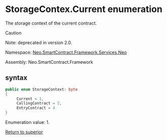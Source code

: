 # StorageContex.Current enumeration

The storage context of the current contract.

> [!Caution]
> Note: deprecated in version 2.0.

Namespace: [Neo.SmartContract.Framework.Services.Neo](../../neo.md)

Assembly: Neo.SmartContract.Framework

## syntax

```c#
public enum StorageContext: byte
{
     Current = 1,
     CallingContract = 2,
     EntryContract = 4
}
```

Enumeration value: 1.



[Return to superior](../StorageContex.md)
